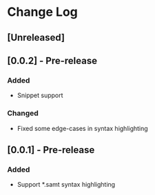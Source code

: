 # Change Log

## [Unreleased]


## [0.0.2] - Pre-release

### Added

- Snippet support

### Changed

- Fixed some edge-cases in syntax highlighting

## [0.0.1] - Pre-release

### Added

- Support *.samt syntax highlighting